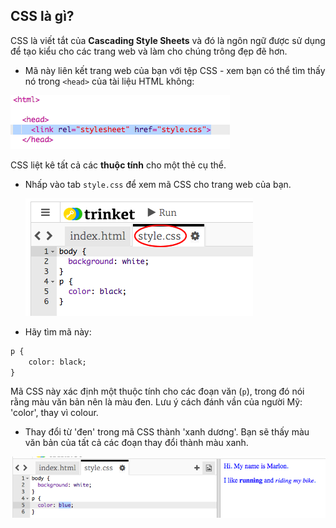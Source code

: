 ## CSS là gì?

CSS là viết tắt của **Cascading Style Sheets** và đó là ngôn ngữ được sử dụng để tạo kiểu cho các trang web và làm cho chúng trông đẹp đẽ hơn.

+ Mã này liên kết trang web của bạn với tệp CSS - xem bạn có thể tìm thấy nó trong `<head>` của tài liệu HTML không:

![ảnh chụp màn hình](images/birthday-css-link.png)

CSS liệt kê tất cả các **thuộc tính** cho một thẻ cụ thể.

+ Nhấp vào tab `style.css` để xem mã CSS cho trang web của bạn.
    
    ![ảnh chụp màn hình](images/birthday-css-tab.png)

+ Hãy tìm mã này:

```html
p {
    color: black;
}
```

Mã CSS này xác định một thuộc tính cho các đoạn văn (`p`), trong đó nói rằng màu văn bản nên là màu đen. Lưu ý cách đánh vần của người Mỹ: 'color', thay vì colour.

+ Thay đổi từ 'đen' trong mã CSS thành 'xanh dương'. Bạn sẽ thấy màu văn bản của tất cả các đoạn thay đổi thành màu xanh.

![ảnh chụp màn hình](images/birthday-edit-css.png)